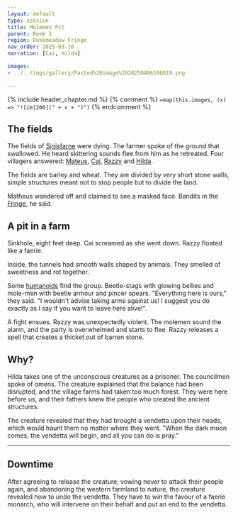 ```yaml
---
layout: default
type: session
title: Molemen Pit
parent: Book I
region: Duskmeadow Fringe
nav_order: 2025-03-10
narration: [Cai, Hilda]

images:
- ../../imgs/gallery/Pasted%20image%2020250406100819.png

---
```


{% include header_chapter.md %}
{% comment %}
`=map(this.images, (x) => "![im|200](" + x + ")")`
{% endcomment %}

## The fields

The fields of [Sigisfarne](directory/Sigisfarne/index.md) were dying.
The farmer spoke of the ground that swallowed.
He heard skittering sounds flee from him as he retreated.
Four villagers answered: [Mateus](directory/Sigisfarne/Mateus.md), [Cai](directory/Sigisfarne/Cai.md), [Razzy](directory/Sigisfarne/Razvan.md) and [Hilda](directory/Sigisfarne/Hilda.md).

The fields are barley and wheat.
They are divided by very short stone walls, simple structures meant not to stop people but to divide the land.

Matheus wandered off and claimed to see a masked face.
Bandits in the [Fringe](directory/DuskmeadowFringe/index.md), he said.

## A pit in a farm

Sinkhole, eight feet deep.
Cai screamed as she went down.
Razzy floated like a faerie.

Inside, the tunnels had smooth walls shaped by animals.
They smelled of sweetness and rot together.

Some [humanoids](directory/DuskmeadowFringe/PiotChant.md) find the group.
Beetle-stags with glowing bellies and mole-men with beetle armour and pincer spears. "Everything here is ours," they said.
"I wouldn't advise taking arms against us! I suggest you do exactly as I say if you want to leave here alive!".

A fight ensues.
Razzy was unexpectedly violent.
The molemen sound the alarm, and the party is overwhelmed and starts to flee.
Razzy releases a spell that creates a thicket out of barren stone.


## Why?

Hilda takes one of the unconscious creatures as a prisoner.
The councilmen spoke of omens.
The creature explained that the balance had been disrupted, and the village farms had taken too much forest.
They were here before us, and their fathers knew the people who created the ancient structures.

The creature revealed that they had brought a vendetta upon their heads, which would haunt them no matter where they went.
"When the dark moon comes, the vendetta will begin, and all you can do is pray."

---
## Downtime

After agreeing to release the creature, vowing never to attack their people again, and abandoning the western farmland to nature, the creature revealed how to undo the vendetta.
They have to win the favour of a faerie monarch, who will intervene on their behalf and put an end to the vendetta.
